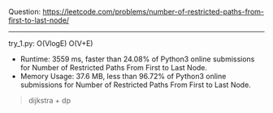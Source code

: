Question: https://leetcode.com/problems/number-of-restricted-paths-from-first-to-last-node/

---

try_1.py: O(VlogE) O(V+E)

* Runtime: 3559 ms, faster than 24.08% of Python3 online submissions for Number of Restricted Paths From First to Last Node.
* Memory Usage: 37.6 MB, less than 96.72% of Python3 online submissions for Number of Restricted Paths From First to Last Node.

> dijkstra + dp